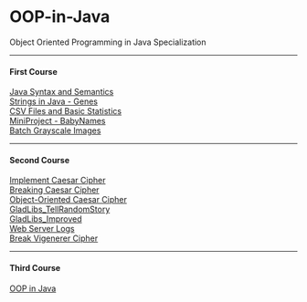 # OOP-in-Java
Object Oriented Programming in Java Specialization

---

#### First Course
[Java Syntax and Semantics](./SolvingProblemsWithSoftware/week1/) \
[Strings in Java - Genes](./SolvingProblemsWithSoftware/week2/) \
[CSV Files and Basic Statistics](./SolvingProblemsWithSoftware/week3/) \
[MiniProject - BabyNames](./SolvingProblemsWithSoftware/week4/) \
[Batch Grayscale Images](./SolvingProblemsWithSoftware/Honours/)

---

#### Second Course
[Implement Caesar Cipher](./2_ArraysListsStructuredData/1_Cryptography/1_ImplementCaesarCipher/) \
[Breaking Caesar Cipher](./2_ArraysListsStructuredData/1_Cryptography/2_BreakingCaesarCipher/) \
[Object-Oriented Caesar Cipher](./2_ArraysListsStructuredData/1_Cryptography/3_OOCaesarCipher/) \
[GladLibs_TellRandomStory](./2_ArraysListsStructuredData/2_GladLibs/1_TellRandomStory/) \
[GladLibs_Improved](./2_ArraysListsStructuredData/2_GladLibs/2_ImproveGladLibs/) \
[Web Server Logs](./2_ArraysListsStructuredData/3_WebServerLogs/) \
[Break Vigenerer Cipher](./2_ArraysListsStructuredData/4_BreakVigenereCipher/)

---

#### Third Course
[OOP in Java](./3_OOPinJava/UCSDUnfoldingMaps/) 


